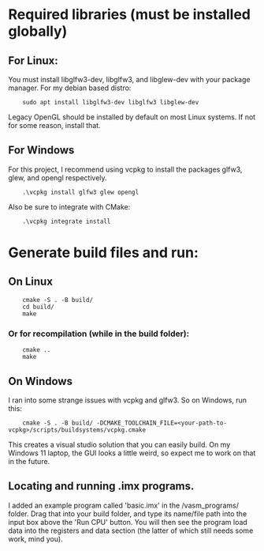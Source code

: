 # Required libraries (must be installed globally)

## For Linux:
You must install libglfw3-dev, libglfw3, and libglew-dev with your package manager. 
For my debian based distro:

        sudo apt install libglfw3-dev libglfw3 libglew-dev

Legacy OpenGL should be installed by default on most Linux systems. If not for some reason, install that.

## For Windows
For this project, I recommend using vcpkg to install the packages glfw3, glew, and opengl respectively.

        .\vcpkg install glfw3 glew opengl

Also be sure to integrate with CMake:

        .\vcpkg integrate install

# Generate build files and run:
## On Linux

        cmake -S . -B build/
        cd build/
        make

### Or for recompilation (while in the build folder):

        cmake ..
        make

## On Windows
I ran into some strange issues with vcpkg and glfw3. So on Windows, run this:

        cmake -S . -B build/ -DCMAKE_TOOLCHAIN_FILE=<your-path-to-vcpkg>/scripts/buildsystems/vcpkg.cmake

This creates a visual studio solution that you can easily build. On my Windows 11 laptop, the GUI looks a little weird,
so expect me to work on that in the future.

## Locating and running .imx programs. 
I added an example program called 'basic.imx' in the /vasm_programs/ folder.
Drag that into your build folder, and type its name/file path into the input box above the 'Run CPU' button.
You will then see the program load data into the registers and data section (the latter of which still needs some work, mind you). 